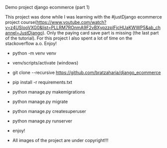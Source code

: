 Demo project django ecommerce (part 1)


This project was done while I was learning with the #justDjango ecommerce project course(https://www.youtube.com/watch?v=z4USlooVXG0&list=PLLRM7ROnmA9F2vBXypzzplFjcHUaKWWP5&ab_channel=JustDjango).
Only the paying card save part is missing (the last part of the tutorial). For this project I also spent
a lot of time on the stackoverflow a.o. Enjoy!

- python -m venv venv

- venv/scripts/activate (windows)

- git clone --recursive https://github.com/bratzaharia/django_ecommerce

- pip install -r requirements.txt

- python manage.py makemigrations

- python manage.py migrate

- python manage.py createsuperuser

- python manage.py runserver

- enjoy!

* All images of the project are under copyright!!!
